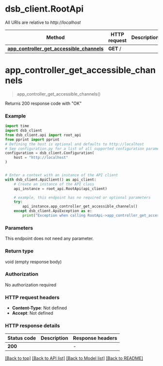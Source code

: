 # dsb_client.RootApi

All URIs are relative to *http://localhost*

Method | HTTP request | Description
------------- | ------------- | -------------
[**app_controller_get_accessible_channels**](RootApi.md#app_controller_get_accessible_channels) | **GET** / | 


# **app_controller_get_accessible_channels**
> app_controller_get_accessible_channels()



Returns 200 response code with \"OK\"

### Example

```python
import time
import dsb_client
from dsb_client.api import root_api
from pprint import pprint
# Defining the host is optional and defaults to http://localhost
# See configuration.py for a list of all supported configuration parameters.
configuration = dsb_client.Configuration(
    host = "http://localhost"
)


# Enter a context with an instance of the API client
with dsb_client.ApiClient() as api_client:
    # Create an instance of the API class
    api_instance = root_api.RootApi(api_client)

    # example, this endpoint has no required or optional parameters
    try:
        api_instance.app_controller_get_accessible_channels()
    except dsb_client.ApiException as e:
        print("Exception when calling RootApi->app_controller_get_accessible_channels: %s\n" % e)
```


### Parameters
This endpoint does not need any parameter.

### Return type

void (empty response body)

### Authorization

No authorization required

### HTTP request headers

 - **Content-Type**: Not defined
 - **Accept**: Not defined


### HTTP response details
| Status code | Description | Response headers |
|-------------|-------------|------------------|
**200** |  |  -  |

[[Back to top]](#) [[Back to API list]](../README.md#documentation-for-api-endpoints) [[Back to Model list]](../README.md#documentation-for-models) [[Back to README]](../README.md)

